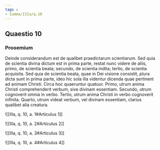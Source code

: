 ```yaml
---
tags : 
- Summa/IIIa/q.10
---
```


## Quaestio 10

### Prooemium

Deinde considerandum est de qualibet praedictarum scientiarum. Sed quia de scientia divina dictum est in prima parte, restat nunc videre de aliis, primo, de scientia beata; secundo, de scientia indita; tertio, de scientia acquisita. Sed quia de scientia beata, quae in Dei visione consistit, plura dicta sunt in prima parte, ideo hic sola illa videntur dicenda quae pertinent ad animam Christi. Circa hoc quaeruntur quatuor. Primo, utrum anima Christi comprehenderit verbum, sive divinam essentiam. Secundo, utrum cognoverit omnia in verbo. Tertio, utrum anima Christi in verbo cognoverit infinita. Quarto, utrum videat verbum, vel divinam essentiam, clarius qualibet alia creatura.

![[IIIa, q. 10, a. 1#Articulus 1]]

![[IIIa, q. 10, a. 2#Articulus 2]]

![[IIIa, q. 10, a. 3#Articulus 3]]

![[IIIa, q. 10, a. 4#Articulus 4]]

